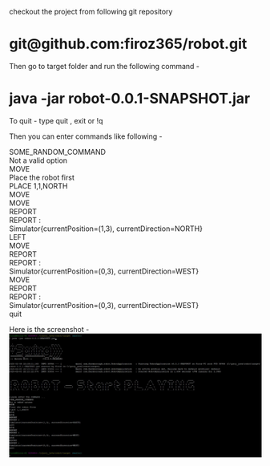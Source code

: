 checkout the project from following git repository

<h1>    git@github.com:firoz365/robot.git </h1>

Then go to target folder and run the following command -
#    java -jar robot-0.0.1-SNAPSHOT.jar #

To quit  - type quit , exit or !q

Then you can enter commands like following  -

SOME_RANDOM_COMMAND <br/>
Not a valid option <br/>
MOVE <br/>
Place the robot first <br/>
PLACE 1,1,NORTH <br/>
MOVE <br/>
MOVE <br/>
REPORT <br/>
REPORT : <br/>
Simulator{currentPosition=(1,3), currentDirection=NORTH}  <br/>
LEFT <br/>
MOVE <br/>
REPORT <br/>
REPORT : <br/>
Simulator{currentPosition=(0,3), currentDirection=WEST} <br/>
MOVE <br/>
REPORT <br/>
REPORT : <br/>
Simulator{currentPosition=(0,3), currentDirection=WEST} <br/>
quit <br/>

Here is the screenshot -
![Alt text](./Capture.JPG)
